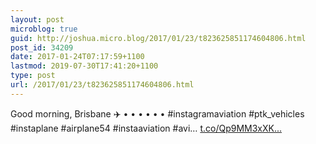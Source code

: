 ```yaml
---
layout: post
microblog: true
guid: http://joshua.micro.blog/2017/01/23/t823625851174604806.html
post_id: 34209
date: 2017-01-24T07:17:59+1100
lastmod: 2019-07-30T17:41:20+1100
type: post
url: /2017/01/23/t823625851174604806.html
---
```

Good morning, Brisbane ✈️ • • • • • •  #instagramaviation #ptk_vehicles #instaplane #airplane54 #instaaviation #avi… [t.co/Qp9MM3xXK...](https://t.co/Qp9MM3xXK4)
